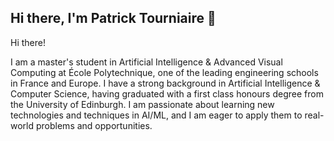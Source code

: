 ## Hi there, I'm Patrick Tourniaire 👋

Hi there!

I am a master's student in Artificial Intelligence & Advanced Visual Computing at École Polytechnique, one of the leading engineering schools in France and Europe. I have a strong background in Artificial Intelligence & Computer Science, having graduated with a first class honours degree from the University of Edinburgh. I am passionate about learning new technologies and techniques in AI/ML, and I am eager to apply them to real-world problems and opportunities.
